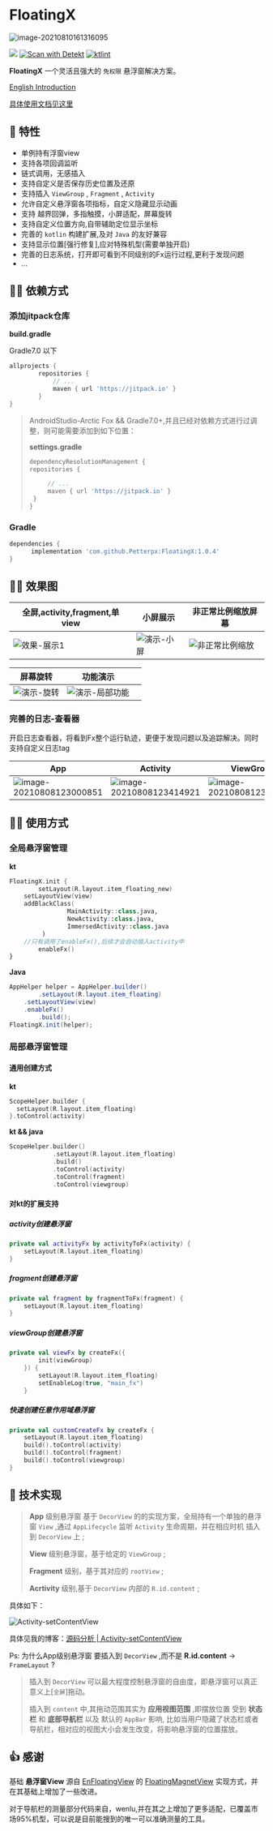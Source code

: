 # FloatingX



![image-20210810161316095](https://tva1.sinaimg.cn/large/008i3skNly1gtbrg85hlhj61040k80ui02.jpg)

[![](https://jitpack.io/v/Petterpx/FloatingX.svg)](https://jitpack.io/#Petterpx/FloatingX) [![Scan with Detekt](https://github.com/Petterpx/FloatingX/actions/workflows/detekt-analysis.yml/badge.svg)](https://github.com/Petterpx/FloatingX/actions/workflows/detekt-analysis.yml) [![ktlint](https://img.shields.io/badge/code%20style-%E2%9D%A4-FF4081.svg)](https://ktlint.github.io/) 

**FloatingX** 一个灵活且强大的 `免权限` 悬浮窗解决方案。

[English Introduction](https://github.com/Petterpx/FloatingX/blob/main/README_EN.md)

[具体使用文档见这里](https://github.com/Petterpx/FloatingX/wiki)

## 👏 特性 

- 单例持有浮窗view
- 支持各项回调监听
- 链式调用，无感插入
- 支持自定义是否保存历史位置及还原
- 支持插入 `ViewGroup` , `Fragment` , `Activity`
- 允许自定义悬浮窗各项指标，自定义隐藏显示动画
- 支持 越界回弹，多指触摸，小屏适配，屏幕旋转
- 支持自定义位置方向,自带辅助定位显示坐标
- 完善的 `kotlin` 构建扩展,及对 `Java` 的友好兼容
- 支持显示位置[强行修复],应对特殊机型(需要单独开启)
- 完善的日志系统，打开即可看到不同级别的Fx运行过程,更利于发现问题
- ...

## 👨‍💻‍ 依赖方式

### 添加jitpack仓库

**build.gradle**

Gradle7.0 以下

```groovy
allprojects {
		repositories {
			// ...
			maven { url 'https://jitpack.io' }
		}
}
```

> AndroidStudio-Arctic Fox && Gradle7.0+,并且已经对依赖方式进行过调整，则可能需要添加到如下位置：
>
> **settings.gradle**
>
> ```groovy
> dependencyResolutionManagement {
> repositories {
> 
>      // ...
>      maven { url 'https://jitpack.io' }
>  }
> }
> ```

### Gradle

```groovy
dependencies {
	  implementation 'com.github.Petterpx:FloatingX:1.0.4'
}
```

## 🏄‍♀️ 效果图

| 全屏,activity,fragment,单view                                | 小屏展示                                                     | 非正常比例缩放屏幕                                           |
| ------------------------------------------------------------ | ------------------------------------------------------------ | ------------------------------------------------------------ |
| ![效果-展示1](https://github.com/Petterpx/FloatingX/blob/master/image/fx-api-simple.gif) | ![演示-小屏](https://github.com/Petterpx/FloatingX/blob/master/image/fx-small-gif.gif) | ![非正常比例缩放](https://github.com/Petterpx/FloatingX/blob/master/image/fx-view-deformed-simple.gif) |

| 屏幕旋转                                                     | 功能演示                                                     |      |
| ------------------------------------------------------------ | ------------------------------------------------------------ | ---- |
| ![演示-旋转](https://github.com/Petterpx/FloatingX/blob/master/image/fx-rotate-simple.gif) | ![演示-局部功能](https://github.com/Petterpx/FloatingX/blob/master/image/fx-api-simple.gif) |      |

### 完善的日志-查看器

开启日志查看器，将看到Fx整个运行轨迹，更便于发现问题以及追踪解决。同时支持自定义日志tag

| App                                                          | Activity                                                     | ViewGroup                                                    |
| ------------------------------------------------------------ | ------------------------------------------------------------ | ------------------------------------------------------------ |
| ![image-20210808123000851](https://tva1.sinaimg.cn/large/008i3skNly1gtbk1ujkqfj31160s8444.jpg) | ![image-20210808123414921](https://tva1.sinaimg.cn/large/008i3skNly1gt99vralyqj313o0r4jwk.jpg) | ![image-20210808123553402](https://tva1.sinaimg.cn/large/008i3skNly1gt99xfpfwgj311y0jctc8.jpg) |



## 👨‍🔧‍ 使用方式

### 全局悬浮窗管理

**kt**

```kotlin
FloatingX.init {
        setLayout(R.layout.item_floating_new)
	setLayoutView(view)
  	addBlackClass(
                MainActivity::class.java,
                NewActivity::class.java,
                ImmersedActivity::class.java
         )
  	//只有调用了enableFx(),后续才会自动插入activity中
        enableFx()
}
```

**Java**

```java
AppHelper helper = AppHelper.builder()
        .setLayout(R.layout.item_floating)
	.setLayoutView(view)
	.enableFx()
        .build();
FloatingX.init(helper);
```



### 局部悬浮窗管理

#### 通用创建方式

**kt**

```kotlin
ScopeHelper.builder {
  setLayout(R.layout.item_floating)
}.toControl(activity)
```

**kt && java**

```kotlin
ScopeHelper.builder()
            .setLayout(R.layout.item_floating)
            .build()
            .toControl(activity)
            .toControl(fragment)
            .toControl(viewgroup)
```

#### 对kt的扩展支持

##### activity创建悬浮窗

```kotlin
private val activityFx by activityToFx(activity) {
    setLayout(R.layout.item_floating)
}
```

##### fragment创建悬浮窗

```kotlin
private val fragment by fragmentToFx(fragment) {
    setLayout(R.layout.item_floating)
}
```

##### viewGroup创建悬浮窗

```kotlin
private val viewFx by createFx({
        init(viewGroup)
    }) {
        setLayout(R.layout.item_floating)
        setEnableLog(true, "main_fx")
    }
```

##### 快速创建任意作用域悬浮窗

```kotlin
private val customCreateFx by createFx {
    setLayout(R.layout.item_floating)
    build().toControl(activity)
    build().toControl(fragment)
    build().toControl(viewgroup)
}
```

## 🤔 技术实现

> **App** 级别悬浮窗 基于 `DecorView` 的的实现方案，全局持有一个单独的悬浮窗 `View` ,通过 `AppLifecycle` 监听 `Activity` 生命周期，并在相应时机 插入到 `DecorView` 上 ;
>
> **View** 级别悬浮窗，基于给定的 `ViewGroup` ;
>
> **Fragment** 级别，基于其对应的 `rootView` ;
>
> **Acrtivity** 级别,基于 `DecorView` 内部的 `R.id.content` ;

具体如下：

<img src="https://tva1.sinaimg.cn/large/008i3skNly1gr20ks7780j30rc0i5dim.jpg" alt="Activity-setContentView"  />

具体见我的博客：[源码分析 | Activity-setContentView](https://juejin.cn/post/6897453195342610445) 

Ps: 为什么App级别悬浮窗 要插入到 `DecorView` ,而不是 **R.id.content** -> `FrameLayout` ?

> 插入到 `DecorView` 可以最大程度控制悬浮窗的自由度，即悬浮窗可以真正意义上[`全屏`]拖动。
>
> 插入到 `content` 中,其拖动范围其实为 **应用视图范围** ,即摆放位置 受到 **状态栏** 和 **底部导航栏** 以及 默认的 `AppBar` 影响, 比如当用户隐藏了状态栏或者导航栏，相对应的视图大小会发生改变，将影响悬浮窗的位置摆放。



## 👍 感谢

基础 **悬浮窗View** 源自 [EnFloatingView](https://github.com/leotyndale/EnFloatingView) 的 [FloatingMagnetView](https://github.com/leotyndale/EnFloatingView/blob/master/floatingview/src/main/java/com/imuxuan/floatingview/FloatingMagnetView.java) 实现方式，并在其基础上增加了一些改进。

对于导航栏的测量部分代码来自，wenlu,并在其之上增加了更多适配，已覆盖市场95%机型，可以说是目前能搜到的唯一可以准确测量的工具。

